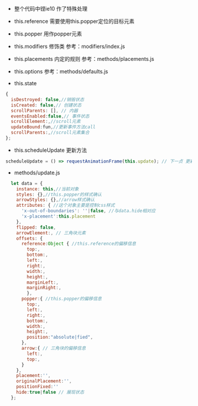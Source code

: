 * 整个代码中铿ie10 作了特殊处理


* this.reference 需要使用this.popper定位的目标元素
* this.popper 用作popper元素
* this.modifiers 修饰类 参考：modifiers/index.js
* this.placements 内定的规则 参考：methods/placements.js
* this.options 参考：methods/defaults.js

* this.state
```js
{
  isDestroyed: false,//销毁状态
  isCreated: false,// 创建状态
  scrollParents: [], // 内器
  eventsEnabled:false,// 事件状态
  scrollElement:,//scroll元素
  updateBound:fun,//更新事件方法call
  scrollParents:,//scroll元素集合
};
```

* this.scheduleUpdate 更新方法
```js
scheduleUpdate = () => requestAnimationFrame(this.update); // 下一贞 更新
```

* methods/update.js
```js
  let data = {
    instance: this,//当前对象
    styles: {},//this.popper的样式确认
    arrowStyles: {},//arrow样式确认
    attributes: { //这个对象主要是控制css样式
      'x-out-of-boundaries': ''|false, //与data.hide相对应
      'x-placement':this.placement
    },
    flipped: false,
    arrowElement:, // 三角块元素
    offsets: {
      reference:Object { //this.reference的偏移信息
        top:, 
        bottom:,
        left:, 
        right:,
        width:,
        height:,
        marginLeft:,
        marginRight:,
        },
      popper:{ //this.popper的偏移信息
        top:,
        left:,
        right:,
        bottom:,
        width:,
        height:,
        position:"absolute|fied",
      },
      arrow:{ // 三角块的偏移信息
        left:,
        top:,
      }
    },
    placement:'',
    originalPlacement:'',
    positionFixed:''
    hide:true|false // 展现状态
  };
```
